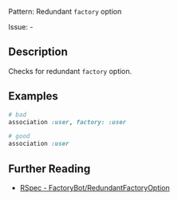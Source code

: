 Pattern: Redundant `factory` option

Issue: -

## Description

Checks for redundant `factory` option.

## Examples

```ruby
# bad
association :user, factory: :user

# good
association :user
```

## Further Reading

* [RSpec - FactoryBot/RedundantFactoryOption](https://docs.rubocop.org/rubocop-factory_bot/cops_factorybot.html#factorybotredundantfactoryoption)
